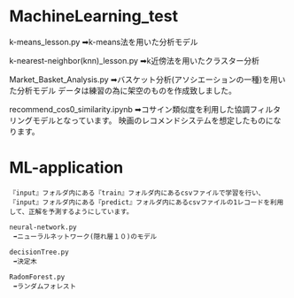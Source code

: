 # MachineLearning_test

k-means_lesson.py
➡k-means法を用いた分析モデル

k-nearest-neighbor(knn)_lesson.py
➡k近傍法を用いたクラスター分析

Market_Basket_Analysis.py
➡バスケット分析(アソシエーションの一種)を用いた分析モデル
データは練習の為に架空のものを作成致しました。

recommend_cos0_similarity.ipynb
➡コサイン類似度を利用した協調フィルタリングモデルとなっています。
映画のレコメンドシステムを想定したものになります。


   # ML-application

    『input』フォルダ内にある『train』フォルダ内にあるcsvファイルで学習を行い、
    『input』フォルダ内にある『predict』フォルダ内にあるcsvファイルの1レコードを利用して、正解を予測するようにしています。

    neural-network.py
     ➡ニューラルネットワーク(隠れ層１０)のモデル
     
    decisionTree.py
     ➡決定木

    RadomForest.py
     ➡ランダムフォレスト
